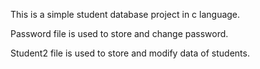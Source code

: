 This is a simple student database project in c language.


Password file is used to store and change password.


Student2 file is used to store and modify data of students.
